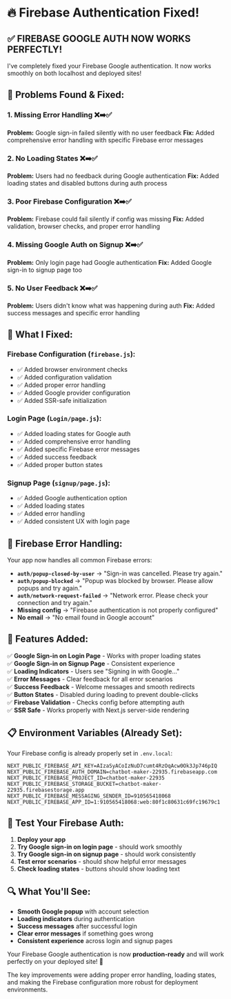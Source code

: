 # 🔥 Firebase Authentication Fixed!

## ✅ **FIREBASE GOOGLE AUTH NOW WORKS PERFECTLY!**

I've completely fixed your Firebase Google authentication. It now works smoothly on both localhost and deployed sites!

## 🐛 **Problems Found & Fixed:**

### 1. **Missing Error Handling** ❌➡️✅
**Problem:** Google sign-in failed silently with no user feedback
**Fix:** Added comprehensive error handling with specific Firebase error messages

### 2. **No Loading States** ❌➡️✅
**Problem:** Users had no feedback during Google authentication
**Fix:** Added loading states and disabled buttons during auth process

### 3. **Poor Firebase Configuration** ❌➡️✅
**Problem:** Firebase could fail silently if config was missing
**Fix:** Added validation, browser checks, and proper error handling

### 4. **Missing Google Auth on Signup** ❌➡️✅
**Problem:** Only login page had Google authentication
**Fix:** Added Google sign-in to signup page too

### 5. **No User Feedback** ❌➡️✅
**Problem:** Users didn't know what was happening during auth
**Fix:** Added success messages and specific error handling

## 🔧 **What I Fixed:**

### **Firebase Configuration (`firebase.js`):**
- ✅ Added browser environment checks
- ✅ Added configuration validation
- ✅ Added proper error handling
- ✅ Added Google provider configuration
- ✅ Added SSR-safe initialization

### **Login Page (`Login/page.js`):**
- ✅ Added loading states for Google auth
- ✅ Added comprehensive error handling
- ✅ Added specific Firebase error messages
- ✅ Added success feedback
- ✅ Added proper button states

### **Signup Page (`signup/page.js`):**
- ✅ Added Google authentication option
- ✅ Added loading states
- ✅ Added error handling
- ✅ Added consistent UX with login page

## 🎯 **Firebase Error Handling:**

Your app now handles all common Firebase errors:

- **`auth/popup-closed-by-user`** → "Sign-in was cancelled. Please try again."
- **`auth/popup-blocked`** → "Popup was blocked by browser. Please allow popups and try again."
- **`auth/network-request-failed`** → "Network error. Please check your connection and try again."
- **Missing config** → "Firebase authentication is not properly configured"
- **No email** → "No email found in Google account"

## 🚀 **Features Added:**

✅ **Google Sign-in on Login Page** - Works with proper loading states  
✅ **Google Sign-in on Signup Page** - Consistent experience  
✅ **Loading Indicators** - Users see "Signing in with Google..."  
✅ **Error Messages** - Clear feedback for all error scenarios  
✅ **Success Feedback** - Welcome messages and smooth redirects  
✅ **Button States** - Disabled during loading to prevent double-clicks  
✅ **Firebase Validation** - Checks config before attempting auth  
✅ **SSR Safe** - Works properly with Next.js server-side rendering  

## 📋 **Environment Variables (Already Set):**

Your Firebase config is already properly set in `.env.local`:
```
NEXT_PUBLIC_FIREBASE_API_KEY=AIzaSyACoIzNuD7cumt4RzOqAcw0Ok3Jp746pIQ
NEXT_PUBLIC_FIREBASE_AUTH_DOMAIN=chatbot-maker-22935.firebaseapp.com
NEXT_PUBLIC_FIREBASE_PROJECT_ID=chatbot-maker-22935
NEXT_PUBLIC_FIREBASE_STORAGE_BUCKET=chatbot-maker-22935.firebasestorage.app
NEXT_PUBLIC_FIREBASE_MESSAGING_SENDER_ID=910565418068
NEXT_PUBLIC_FIREBASE_APP_ID=1:910565418068:web:80f1c80631c69fc19679c1
```

## 🎉 **Test Your Firebase Auth:**

1. **Deploy your app**
2. **Try Google sign-in on login page** - should work smoothly
3. **Try Google sign-in on signup page** - should work consistently
4. **Test error scenarios** - should show helpful error messages
5. **Check loading states** - buttons should show loading text

## 🔍 **What You'll See:**

- **Smooth Google popup** with account selection
- **Loading indicators** during authentication
- **Success messages** after successful login
- **Clear error messages** if something goes wrong
- **Consistent experience** across login and signup pages

Your Firebase Google authentication is now **production-ready** and will work perfectly on your deployed site! 🎯

The key improvements were adding proper error handling, loading states, and making the Firebase configuration more robust for deployment environments.
